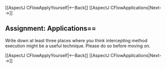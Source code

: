 [[AspectJ CFlowApplyYourself|<--Back]] [[AspectJ CFlowApplications|Next-->]]

## Assignment: Applications==
Write down at least three places where you think intercepting method execution might be a useful technique. Please do so before moving on.

[[AspectJ CFlowApplyYourself|<--Back]] [[AspectJ CFlowApplications|Next-->]]